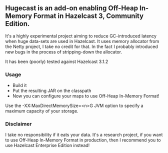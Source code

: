 ## Hugecast is an add-on enabling Off-Heap In-Memory Format in Hazelcast 3, Community Edition.

It's a highly experimental project aiming to reduce GC-introduced latency when huge data-sets are used in Hazelcast.
It uses memory allocator from the Netty project, I take no credit for that. In the fact I probably introduced new bugs in the process of stripping-down the allocator.

It has been (poorly) tested against Hazelcast 3.1.2

### Usage
- Build it
- Put the resulting JAR on the classpath
- Now you can configure your maps to use Off-Heap In-Memory Format!

Use the -XX:MaxDirectMemorySize=\<n\>G JVM option to specify a maximum capacity of your storage.

### Disclaimer
I take no responsibility if it eats your data. It's a research project, if you want to use Off-Heap In-Memory Format in production, then I recommend you to use Hazelcast Enterprise Edition instead!

